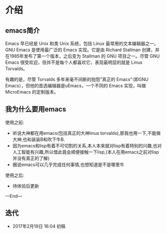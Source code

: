 # 介绍

## emacs简介
Emacs 早已经是 Unix 和类 Unix 系统，包括 Linux 最常用的文本编辑器之一。GNU Emacs 是使用最广泛的 Emacs 实现。它是由 Richard Stallman 创建，并在1985年发布了第一个版本，之后变为 Stallman 的 GNU 项目之一。尽管 GNU Emacs 很受欢迎，但并不是每个人都喜欢它，表现最明显的就是 Linus Torvalds。

有趣的是，尽管 Torvalds 多年来毫不间断的抱怨”真正的 Emacs“（即GNU Emacs），但他的首选编辑器是uEmacs，一个不同的 Emacs 实现，叫做 MicroEmacs 的定制版本。





## 我为什么要用emacs

使用之前:

- 听说大神都在用emacs(包括真正的大神linus torvalds),那我也用一下,不能做大神,也和装装B和吹下牛B.
- 因为emacs和lisp有着不可切割的关系,本人本来就对lisp有着特别的兴趣,也对人工智能有兴趣,所以借此竟会顺便接触一下lisp,(本人在用emacs之前对lisp并没有真正的了解)
- 据说emacs可以几乎完成任何事情,也想知道是不是哪里牛

使用之后:

- 待体验后更新


—End—

## 迭代


* 2017年2月19日 16:04 初稿



